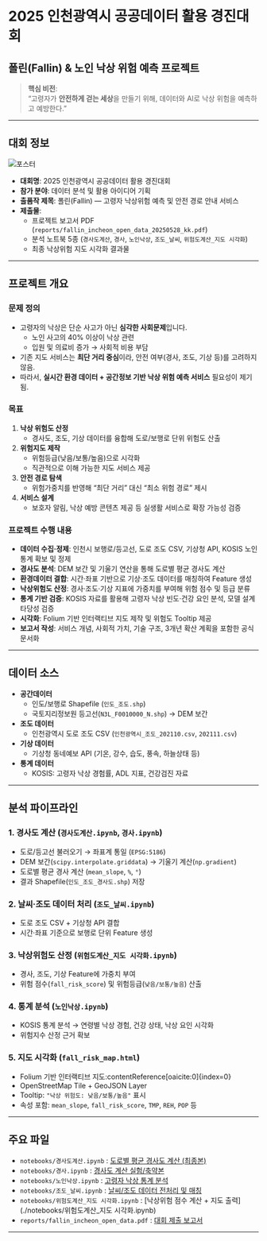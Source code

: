 # 2025 인천광역시 공공데이터 활용 경진대회
## 폴린(Fallin) & 노인 낙상 위험 예측 프로젝트
> **핵심 비전**:  
> “고령자가 **안전하게 걷는 세상**을 만들기 위해, 데이터와 AI로 낙상 위험을 예측하고 예방한다.”

---

## 대회 정보

![포스터](https://cdn.welfarehello.com/naver-blog/production/incheontogi/2025-04/223832878379/incheontogi_223832878379_1.png?f=webp&q=80&w=800)

- **대회명**: 2025 인천광역시 공공데이터 활용 경진대회  
- **참가 분야**: 데이터 분석 및 활용 아이디어 기획  
- **출품작 제목**: 폴린(Fallin) — 고령자 낙상위험 예측 및 안전 경로 안내 서비스  
- **제출물**:  
  - 프로젝트 보고서 PDF (`reports/fallin_incheon_open_data_20250528_kk.pdf`)  
  - 분석 노트북 5종 (`경사도계산`, `경사`, `노인낙상`, `조도_날씨`, `위험도계산_지도 시각화`)  
  - 최종 낙상위험 지도 시각화 결과물

---

## 프로젝트 개요

### 문제 정의
- 고령자의 낙상은 단순 사고가 아닌 **심각한 사회문제**입니다.  
  - 노인 사고의 40% 이상이 낙상 관련  
  - 입원 및 의료비 증가 → 사회적 비용 부담  
- 기존 지도 서비스는 **최단 거리 중심**이라, 안전 여부(경사, 조도, 기상 등)를 고려하지 않음.  
- 따라서, **실시간 환경 데이터 + 공간정보 기반 낙상 위험 예측 서비스** 필요성이 제기됨.

### 목표
1. **낙상 위험도 산정**  
   - 경사도, 조도, 기상 데이터를 융합해 도로/보행로 단위 위험도 산출  
2. **위험지도 제작**  
   - 위험등급(낮음/보통/높음)으로 시각화  
   - 직관적으로 이해 가능한 지도 서비스 제공  
3. **안전 경로 탐색**  
   - 위험가중치를 반영해 “최단 거리” 대신 “최소 위험 경로” 제시  
4. **서비스 설계**  
   - 보호자 알림, 낙상 예방 콘텐츠 제공 등 실생활 서비스로 확장 가능성 검증  

### 프로젝트 수행 내용
- **데이터 수집·정제**: 인천시 보행로/등고선, 도로 조도 CSV, 기상청 API, KOSIS 노인 통계 확보 및 정제  
- **경사도 분석**: DEM 보간 및 기울기 연산을 통해 도로별 평균 경사도 계산  
- **환경데이터 결합**: 시간·좌표 기반으로 기상·조도 데이터를 매칭하여 Feature 생성  
- **낙상위험도 산정**: 경사·조도·기상 지표에 가중치를 부여해 위험 점수 및 등급 분류  
- **통계 기반 검증**: KOSIS 자료를 활용해 고령자 낙상 빈도·건강 요인 분석, 모델 설계 타당성 검증  
- **시각화**: Folium 기반 인터랙티브 지도 제작 및 위험도 Tooltip 제공  
- **보고서 작성**: 서비스 개념, 사회적 가치, 기술 구조, 3개년 확산 계획을 포함한 공식 문서화  

---

##  데이터 소스

- **공간데이터**
  - 인도/보행로 Shapefile (`인도_조도.shp`)  
  - 국토지리정보원 등고선(`N3L_F0010000_N.shp`) → DEM 보간  
- **조도 데이터**
  - 인천광역시 도로 조도 CSV (`인천광역시_조도_202110.csv`, `202111.csv`)  
- **기상 데이터**
  - 기상청 동네예보 API (기온, 강수, 습도, 풍속, 하늘상태 등)  
- **통계 데이터**
  - KOSIS: 고령자 낙상 경험률, ADL 지표, 건강검진 자료  

---

##  분석 파이프라인

### 1. 경사도 계산 (`경사도계산.ipynb`, `경사.ipynb`)
- 도로/등고선 불러오기 → 좌표계 통일 (`EPSG:5186`)  
- DEM 보간(`scipy.interpolate.griddata`) → 기울기 계산(`np.gradient`)  
- 도로별 평균 경사 계산 (`mean_slope`, `%`, `°`)  
- 결과 Shapefile(`인도_조도_경사도.shp`) 저장  

### 2. 날씨·조도 데이터 처리 (`조도_날씨.ipynb`)
- 도로 조도 CSV + 기상청 API 결합  
- 시간·좌표 기준으로 보행로 단위 Feature 생성  

### 3. 낙상위험도 산정 (`위험도계산_지도 시각화.ipynb`)
- 경사, 조도, 기상 Feature에 가중치 부여  
- 위험 점수(`fall_risk_score`) 및 위험등급(`낮음/보통/높음`) 산출  

### 4. 통계 분석 (`노인낙상.ipynb`)
- KOSIS 통계 분석 → 연령별 낙상 경험, 건강 상태, 낙상 요인 시각화  
- 위험지수 산정 근거 확보  

### 5. 지도 시각화 (`fall_risk_map.html`)
- Folium 기반 인터랙티브 지도:contentReference[oaicite:0]{index=0}  
- OpenStreetMap Tile + GeoJSON Layer  
- Tooltip: `"낙상 위험도: 낮음/보통/높음"` 표시  
- 속성 포함: `mean_slope`, `fall_risk_score`, `TMP`, `REH`, `POP` 등  

---

## 주요 파일

- `notebooks/경사도계산.ipynb` : [도로별 평균 경사도 계산 (최종본)](./notebooks/경사도계산.ipynb)  
- `notebooks/경사.ipynb` : [경사도 계산 실험/축약본](./notebooks/경사.ipynb)  
- `notebooks/노인낙상.ipynb` : [고령자 낙상 통계 분석](./notebooks/노인낙상.ipynb)  
- `notebooks/조도_날씨.ipynb` : [날씨/조도 데이터 전처리 및 매칭](./notebooks/조도_날씨.ipynb)  
- `notebooks/위험도계산_지도 시각화.ipynb` : [낙상위험 점수 계산 + 지도 출력](./notebooks/위험도계산_지도 시각화.ipynb)
- `reports/fallin_incheon_open_data.pdf` : [대회 제출 보고서](./reports/fallin_incheon_open_data.pdf)  


---
